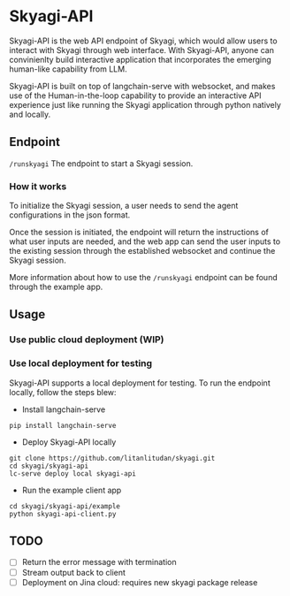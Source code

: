 # Skyagi-API

Skyagi-API is the web API endpoint of Skyagi, which would allow users to interact with Skyagi through web interface. With Skyagi-API, anyone can convinienlty build interactive application that incorporates the emerging human-like capability from LLM.

Skyagi-API is built on top of langchain-serve with websocket, and makes use of the Human-in-the-loop capability to provide an interactive API experience just like running the Skyagi application through python natively and locally.

## Endpoint

`/runskyagi`
The endpoint to start a Skyagi session.

### How it works

To initialize the Skyagi session, a user needs to send the agent configurations in the json format.

Once the session is initiated, the endpoint will return the instructions of what user inputs are needed, and the web app can send the user inputs to the existing session through the established websocket and continue the Skyagi session.

More information about how to use the `/runskyagi` endpoint can be found through the example app.

## Usage

### Use public cloud deployment (WIP)

### Use local deployment for testing

Skyagi-API supports a local deployment for testing. To run the endpoint locally, follow the steps blew:
* Install langchain-serve
```
pip install langchain-serve
```
* Deploy Skyagi-API locally
```
git clone https://github.com/litanlitudan/skyagi.git
cd skyagi/skyagi-api
lc-serve deploy local skyagi-api
```
* Run the example client app
```
cd skyagi/skyagi-api/example
python skyagi-api-client.py
```

## TODO
- [ ] Return the error message with termination
- [ ] Stream output back to client
- [ ] Deployment on Jina cloud: requires new skyagi package release